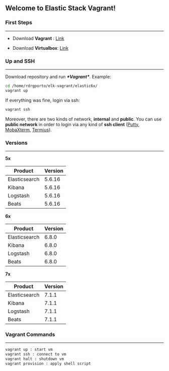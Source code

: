 ## Welcome to Elastic Stack Vagrant!

### First Steps

------

- Download **Vagrant** : [Link](https://www.vagrantup.com/downloads.html)

- Download **Virtualbox**: [Link](https://www.virtualbox.org/wiki/Downloads)

### Up and SSH

------

Download repository and run ***\*Vagrant\****. Example:

```bash
cd /home/rdrgporto/elk-vagrant/elastic6x/
vagrant up
```

If everything was fine, login via ssh:

```bash
vagrant ssh
```

Moreover, there are two kinds of network, **internal** and **public**. You can use **public network** in order to login via any kind of **ssh client** ([Putty](https://www.putty.org/), [MobaXterm](https://mobaxterm.mobatek.net/), [Termius](https://www.termius.com/)).

### Versions

------

**5x**

| Product       | Version |
| ------------- | ------- |
| Elasticsearch | 5.6.16  |
| Kibana        | 5.6.16  |
| Logstash      | 5.6.16  |
| Beats         | 5.6.16  |

**6x**

| Product       | Version |
| ------------- | ------- |
| Elasticsearch | 6.8.0   |
| Kibana        | 6.8.0   |
| Logstash      | 6.8.0   |
| Beats         | 6.8.0   |

**7x**

| Product       | Version |
| ------------- | ------- |
| Elasticsearch | 7.1.1   |
| Kibana        | 7.1.1   |
| Logstash      | 7.1.1   |
| Beats         | 7.1.1   |

### Vagrant Commands

------

```bash
vagrant up : start vm
vagrant ssh : connect to vm
vagrant halt : shutdown vm
vagrant provision : apply shell script
```

